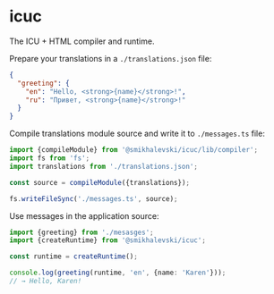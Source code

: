 # icuc

The ICU + HTML compiler and runtime.

Prepare your translations in a `./translations.json` file:
```json
{
  "greeting": {
    "en": "Hello, <strong>{name}</strong>!",
    "ru": "Привет, <strong>{name}</strong>!"
  }
}
```

Compile translations module source and write it to `./messages.ts` file:
```ts
import {compileModule} from '@smikhalevski/icuc/lib/compiler';
import fs from 'fs';
import translations from './translations.json';

const source = compileModule({translations});

fs.writeFileSync('./messages.ts', source);
```

Use messages in the application source:
```ts
import {greeting} from './mesasges';
import {createRuntime} from '@smikhalevski/icuc';

const runtime = createRuntime();

console.log(greeting(runtime, 'en', {name: 'Karen'}));
// → Hello, Karen!
```
